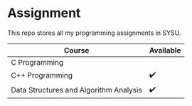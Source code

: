 # Assignment

This repo stores all my programming assignments in SYSU.

| Course | Available |
| --- | --- |
| C Programming |   |
| C++ Programming | :heavy_check_mark: |
| Data Structures and Algorithm Analysis | :heavy_check_mark: |